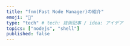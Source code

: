 ```yaml
---
title: "fnm(Fast Node Manager)の紹介"
emoji: "🚀"
type: "tech" # tech: 技術記事 / idea: アイデア
topics: ["nodejs", "shell"]
published: false
---
```

